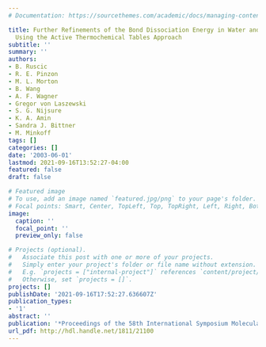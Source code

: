 ```yaml
---
# Documentation: https://sourcethemes.com/academic/docs/managing-content/

title: Further Refinements of the Bond Dissociation Energy in Water and Hydroxyl Radical
  Using the Active Thermochemical Tables Approach
subtitle: ''
summary: ''
authors:
- B. Ruscic
- R. E. Pinzon
- M. L. Morton
- B. Wang
- A. F. Wagner
- Gregor von Laszewski
- S. G. Nijsure
- K. A. Amin
- Sandra J. Bittner
- M. Minkoff
tags: []
categories: []
date: '2003-06-01'
lastmod: 2021-09-16T13:52:27-04:00
featured: false
draft: false

# Featured image
# To use, add an image named `featured.jpg/png` to your page's folder.
# Focal points: Smart, Center, TopLeft, Top, TopRight, Left, Right, BottomLeft, Bottom, BottomRight.
image:
  caption: ''
  focal_point: ''
  preview_only: false

# Projects (optional).
#   Associate this post with one or more of your projects.
#   Simply enter your project's folder or file name without extension.
#   E.g. `projects = ["internal-project"]` references `content/project/deep-learning/index.md`.
#   Otherwise, set `projects = []`.
projects: []
publishDate: '2021-09-16T17:52:27.636607Z'
publication_types:
- '1'
abstract: ''
publication: '*Proceedings of the 58th International Symposium Molecular Sectrosctroscopy*'
url_pdf: http://hdl.handle.net/1811/21100
---
```

